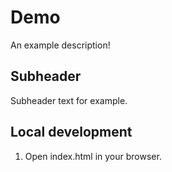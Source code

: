 # Demo

An example description!

## Subheader

Subheader text for example.

## Local development

1. Open index.html in your browser.

